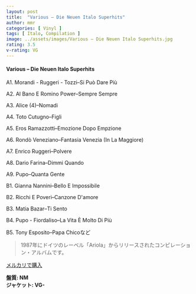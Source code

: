 ```yaml
---
layout: post
title:  "Various – Die Neuen Italo Superhits"
author: mmr
categories: [ Vinyl ]
tags: [ Italo, Compilation ]
image: ../assets/images/Various – Die Neuen Italo Superhits.jpg
rating: 3.5
v-rating: VG
---
```


#### Various – Die Neuen Italo Superhits

A1. Morandi - Ruggeri - Tozzi–Si Può Dare Più

A2. Al Bano E Romino Power–Sempre Sempre

A3. Alice (4)–Nomadi

A4. Toto Cutugno–Figli

A5. Eros Ramazzotti–Emozione Dopo Empzione

A6. Rondò Veneziano–Fantasia Venezia (In La Maggiore)

A7. Enrico Ruggeri–Polvere

A8. Dario Farina–Dimmi Quando

A9. Pupo–Quanta Gente

B1. Gianna Nannini–Bello E Impossibile

B2. Ricchi E Poveri–Canzone D'amore

B3. Matia Bazar–Ti Sento

B4. Pupo - Fiordaliso–La Vita È Molto Di Più

B5. Tony Esposito–Papa Chicoなど

> 1987年にドイツのレーベル「Ariola」からリリースされたコンピレーション・アルバムです。


[メルカリで購入](https://jp.mercari.com/item/m23072694774)

<div class="mt-4 mb-4 d-flex align-items-center">
<strong class="mr-1">盤質: NM</strong>
</div>
<div class="mt-4 mb-4 d-flex align-items-center">
<strong class="mr-1">ジャケット: VG-</strong>
</div>
